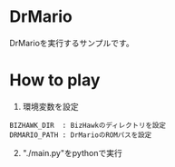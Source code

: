 
# DrMario

DrMarioを実行するサンプルです。


# How to play

1. 環境変数を設定
```
BIZHAWK_DIR  : BizHawkのディレクトリを設定
DRMARIO_PATH : DrMarioのROMパスを設定
```

2. "./main.py"をpythonで実行

